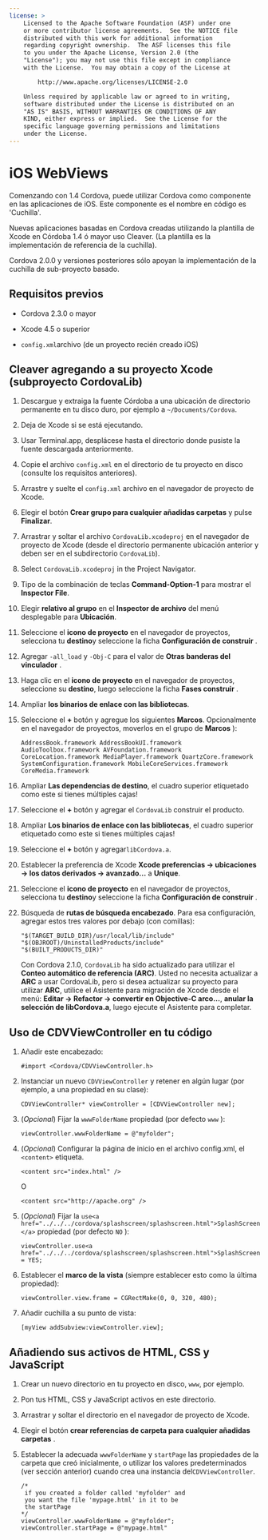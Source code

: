 ```yaml
---
license: >
    Licensed to the Apache Software Foundation (ASF) under one
    or more contributor license agreements.  See the NOTICE file
    distributed with this work for additional information
    regarding copyright ownership.  The ASF licenses this file
    to you under the Apache License, Version 2.0 (the
    "License"); you may not use this file except in compliance
    with the License.  You may obtain a copy of the License at

        http://www.apache.org/licenses/LICENSE-2.0

    Unless required by applicable law or agreed to in writing,
    software distributed under the License is distributed on an
    "AS IS" BASIS, WITHOUT WARRANTIES OR CONDITIONS OF ANY
    KIND, either express or implied.  See the License for the
    specific language governing permissions and limitations
    under the License.
---
```


# iOS WebViews

Comenzando con 1.4 Cordova, puede utilizar Cordova como componente en las aplicaciones de iOS. Este componente es el nombre en código es 'Cuchilla'.

Nuevas aplicaciones basadas en Cordova creadas utilizando la plantilla de Xcode en Córdoba 1.4 ó mayor uso Cleaver. (La plantilla es la implementación de referencia de la cuchilla).

Cordova 2.0.0 y versiones posteriores sólo apoyan la implementación de la cuchilla de sub-proyecto basado.

## Requisitos previos

*   Cordova 2.3.0 o mayor

*   Xcode 4.5 o superior

*   `config.xml`archivo (de un proyecto recién creado iOS)

## Cleaver agregando a su proyecto Xcode (subproyecto CordovaLib)

1.  Descargue y extraiga la fuente Córdoba a una ubicación de directorio permanente en tu disco duro, por ejemplo a `~/Documents/Cordova`.

2.  Deja de Xcode si se está ejecutando.

3.  Usar Terminal.app, desplácese hasta el directorio donde pusiste la fuente descargada anteriormente.

4.  Copie el archivo `config.xml` en el directorio de tu proyecto en disco (consulte los requisitos anteriores).

5.  Arrastre y suelte el `config.xml` archivo en el navegador de proyecto de Xcode.

6.  Elegir el botón **Crear grupo para cualquier añadidas carpetas** y pulse **Finalizar**.

7.  Arrastrar y soltar el archivo `CordovaLib.xcodeproj` en el navegador de proyecto de Xcode (desde el directorio permanente ubicación anterior y deben ser en el subdirectorio `CordovaLib`).

8.  Select `CordovaLib.xcodeproj` in the Project Navigator.

9.  Tipo de la combinación de teclas **Command-Option-1** para mostrar el **Inspector File**.

10. Elegir **relativo al grupo** en el **Inspector de archivo** del menú desplegable para **Ubicación**.

11. Seleccione el **icono de proyecto** en el navegador de proyectos, selecciona tu **destino**y seleccione la ficha **Configuración de construir** .

12. Agregar `-all_load` y `-Obj-C` para el valor de **Otras banderas del vinculador** .

13. Haga clic en el **icono de proyecto** en el navegador de proyectos, seleccione su **destino**, luego seleccione la ficha **Fases construir** .

14. Ampliar **los binarios de enlace con las bibliotecas**.

15. Seleccione el **+** botón y agregue los siguientes **Marcos**. Opcionalmente en el navegador de proyectos, moverlos en el grupo de **Marcos** ):
    
        AddressBook.framework AddressBookUI.framework AudioToolbox.framework AVFoundation.framework CoreLocation.framework MediaPlayer.framework QuartzCore.framework SystemConfiguration.framework MobileCoreServices.framework CoreMedia.framework
        

16. Ampliar **Las dependencias de destino**, el cuadro superior etiquetado como este si tienes múltiples cajas!

17. Seleccione el **+** botón y agregar el `CordovaLib` construir el producto.

18. Ampliar **Los binarios de enlace con las bibliotecas**, el cuadro superior etiquetado como este si tienes múltiples cajas!

19. Seleccione el **+** botón y agregar`libCordova.a`.

20. Establecer la preferencia de Xcode **Xcode preferencias → ubicaciones → los datos derivados → avanzado...** a **Unique**.

21. Seleccione el **icono de proyecto** en el navegador de proyectos, selecciona tu **destino**y seleccione la ficha **Configuración de construir** .

22. Búsqueda de **rutas de búsqueda encabezado**. Para esa configuración, agregar estos tres valores por debajo (con comillas):
    
        "$(TARGET_BUILD_DIR)/usr/local/lib/include"        
        "$(OBJROOT)/UninstalledProducts/include"
        "$(BUILT_PRODUCTS_DIR)"
        
    
    Con Cordova 2.1.0, `CordovaLib` ha sido actualizado para utilizar el **Conteo automático de referencia (ARC)**. Usted no necesita actualizar a **ARC** a usar CordovaLib, pero si desea actualizar su proyecto para utilizar **ARC**, utilice el Asistente para migración de Xcode desde el menú: **Editar → Refactor → convertir en Objective-C arco...**, **anular la selección de libCordova.a**, luego ejecute el Asistente para completar.

## Uso de CDVViewController en tu código

1.  Añadir este encabezado:
    
        #import <Cordova/CDVViewController.h>
        

2.  Instanciar un nuevo `CDVViewController` y retener en algún lugar (por ejemplo, a una propiedad en su clase):
    
        CDVViewController* viewController = [CDVViewController new];
        

3.  (*Opcional*) Fijar la `wwwFolderName` propiedad (por defecto `www` ):
    
        viewController.wwwFolderName = @"myfolder";
        

4.  (*Opcional*) Configurar la página de inicio en el archivo config.xml, el `<content>` etiqueta.
    
        <content src="index.html" />
        
    
    O
    
        <content src="http://apache.org" />
        

5.  (*Opcional*) Fijar la `use<a href="../../../cordova/splashscreen/splashscreen.html">SplashScreen</a>` propiedad (por defecto `NO` ):
    
        viewController.use<a href="../../../cordova/splashscreen/splashscreen.html">SplashScreen</a> = YES;
        

6.  Establecer el **marco de la vista** (siempre establecer esto como la última propiedad):
    
        viewController.view.frame = CGRectMake(0, 0, 320, 480);
        

7.  Añadir cuchilla a su punto de vista:
    
        [myView addSubview:viewController.view];
        

## Añadiendo sus activos de HTML, CSS y JavaScript

1.  Crear un nuevo directorio en tu proyecto en disco, `www`, por ejemplo.

2.  Pon tus HTML, CSS y JavaScript activos en este directorio.

3.  Arrastrar y soltar el directorio en el navegador de proyecto de Xcode.

4.  Elegir el botón **crear referencias de carpeta para cualquier añadidas carpetas** .

5.  Establecer la adecuada `wwwFolderName` y `startPage` las propiedades de la carpeta que creó inicialmente, o utilizar los valores predeterminados (ver sección anterior) cuando crea una instancia del`CDVViewController`.
    
        /*
         if you created a folder called 'myfolder' and
         you want the file 'mypage.html' in it to be
         the startPage
        */
        viewController.wwwFolderName = @"myfolder";
        viewController.startPage = @"mypage.html"